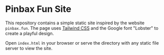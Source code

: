 # Pinbax Fun Site

This repository contains a simple static site inspired by the website `pinbax.fun`. The page uses [Tailwind CSS](https://tailwindcss.com/) and the Google font "Lobster" to create a playful design.

Open `index.html` in your browser or serve the directory with any static file server to view the site.
